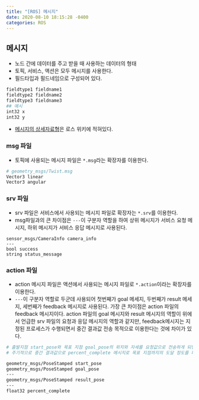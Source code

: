 ```yaml
---
title: "[ROS] 메시지"
date: 2020-08-10 18:15:28 -0400
categories: ROS
---
```


## 메시지
- 노드 간에 데이터를 주고 받을 때 사용하는 데이터의 형태
- 토픽, 서비스, 액션은 모두 메시지를 사용한다.
- 필드타입과 필드네임으로 구성되어 있다.
```bash
fieldtype1 fieldname1
fieldtype2 fieldname2
fieldtype3 fieldname3
## 예시
int32 x
int32 y
```
- [메시지의 상세자료형](http://wiki.ros.org/msg)은 로스 위키에 적혀있다.

### msg 파일
- 토픽에 사용되는 메시지 파일은 ``*.msg``라는 확장자를 이용한다.
```bash
# geometry_msgs/Twist.msg
Vector3 linear
Vector3 angular
```

### srv 파일
- srv 파일은 서비스에서 사용되는 메시지 파일로 확장자는 ``*.srv``를 이용한다.
- msg파일과의 큰 차이점은 ``---``이 구분자 역할을 하여 상위 메시지가 서비스 요청 메시지, 하위 메시지가 서비스 응답 메시지로 사용된다.

```
sensor_msgs/CameraInfo camera_info
---
bool success
string status_message
```

### action 파일
- action 메시지 파일은 액션에서 사용되는 메시지 파일로 ``*.action``이라는 확장자를이용한다.
- ``---``이 구분자 역할로 두군데 사용되어 첫번째가 goal 메세지, 두번째가 result 메세지, 세번째가 feedback 메시지로 사용된다. 가장 큰 차이점은 action 파일의 feedback 메시지이다. action 파일의 goal 메시지와 result 메시지의 역할이 위에서 언급한 srv 파일의 요청과 응답 메시지의 역할과 같지만, feedback메시지는 지정된 프로세스가 수행되면서 중간 결과값 전송 목적으로 이용한다는 것에 차이가 있다.

```bash
# 출발지점 start_pose와 목표 지점 goal_pose의 위치와 자세를 요청값으로 전송하게 되면 로봇은 정해진 목표지점으로 이동하여 최종적으로 도달된 result_pose의 위치 자세값으로 전달한다.
# 주기적으로 중간 결과값으로 percent_complete 메시지로 목표 지점까지의 도달 정도를 퍼센트로 전달하게 된다.

geometry_msgs/PoseStamped start_pose
geometry_msgs/PoseStamped goal_pose
---
geometry_msgs/PoseStamped result_pose
---
float32 percent_complete
```
